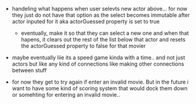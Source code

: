 - handeling what happens when user selevts new actor above... for now they just do not have that option as the select becomes immutable after actor inputed for it aka actorGuessed property is set to true
    - eventually, make it so that they can select a new one and when that hapens, it clears out the rest of the list below that actor and resets the actorGuessed property to false for that movier

- maybe eventually liie its a speed game kinda with a time.. and not just actors but like any kind of connections like making other connections between stuff

- for now they get to try again if enter an invalid movie. But in the future i want to have some kind of scoring system that would dock them down or somehting for entering an invalid movie..